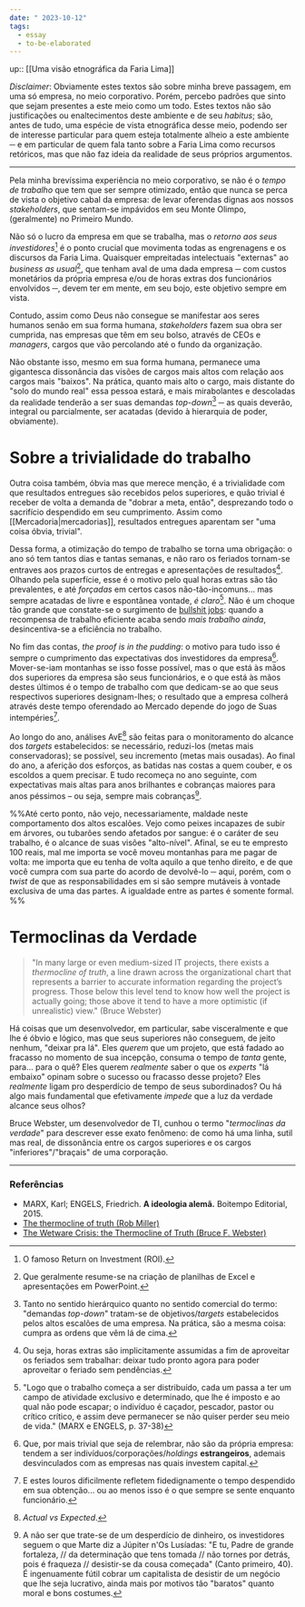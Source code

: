 ```yaml
---
date: " 2023-10-12"
tags:
  - essay
  - to-be-elaborated
---
```

up:: [[Uma visão etnográfica da Faria Lima]]

*Disclaimer*: Obviamente estes textos são sobre minha breve passagem, em uma só empresa, no meio corporativo. Porém, percebo padrões que sinto que sejam presentes a este meio como um todo. Estes textos não são justificações ou enaltecimentos deste ambiente e de seu *habitus*; são, antes de tudo, uma espécie de vista etnográfica desse meio, podendo ser de interesse particular para quem esteja totalmente alheio a este ambiente ─ e em particular de quem fala tanto sobre a Faria Lima como recursos retóricos, mas que não faz ideia da realidade de seus próprios argumentos.

---
Pela minha brevíssima experiência no meio corporativo, se não é o *tempo de trabalho* que tem que ser sempre otimizado, então que nunca se perca de vista o objetivo cabal da empresa: de levar oferendas dignas aos nossos *stakeholders*, que sentam-se impávidos em seu Monte Olimpo, (geralmente) no Primeiro Mundo. 

Não só o lucro da empresa em que se trabalha, mas o *retorno aos seus investidores*[^1] é o ponto crucial que movimenta todas as engrenagens e os discursos da Faria Lima. Quaisquer empreitadas intelectuais "externas" ao *business as usual*[^2], que tenham aval de uma dada empresa ─ com custos monetários da própria empresa e/ou de horas extras dos funcionários envolvidos ─, devem ter em mente, em seu bojo, este objetivo sempre em vista.

Contudo, assim como Deus não consegue se manifestar aos seres humanos senão em sua forma humana, *stakeholders* fazem sua obra ser cumprida, nas empresas que têm em seu bolso, através de CEOs e *managers*, cargos que vão percolando até o fundo da organização. 

Não obstante isso, mesmo em sua forma humana, permanece uma gigantesca dissonância das visões de cargos mais altos com relação aos cargos mais "baixos". Na prática, quanto mais alto o cargo, mais distante do "solo do mundo real" essa pessoa estará, e mais mirabolantes e descoladas da realidade tenderão a ser suas demandas *top-down*[^3] ─ as quais deverão, integral ou parcialmente, ser acatadas (devido à hierarquia de poder, obviamente). 

# Sobre a trivialidade do trabalho
Outra coisa também, óbvia mas que merece menção, é a trivialidade com que resultados entregues são recebidos pelos superiores, e quão trivial é receber de volta a demanda de "dobrar a meta, então", desprezando todo o sacrifício despendido em seu cumprimento. Assim como [[Mercadoria|mercadorias]], resultados entregues aparentam ser "uma coisa óbvia, trivial". 

Dessa forma, a otimização do tempo de trabalho se torna uma obrigação: o ano só tem tantos dias e tantas semanas, e não raro os feriados tornam-se entraves aos prazos curtos de entregas e apresentações de resultados[^4]. Olhando pela superfície, esse é o motivo pelo qual horas extras são tão prevalentes, e até *forçadas* em certos casos não-tão-incomuns... mas sempre acatadas de livre e espontânea vontade, *é claro*[^5]. Não é um choque tão grande que constate-se o surgimento de [bullshit jobs](https://en.wikipedia.org/wiki/Bullshit_job): quando a recompensa de trabalho eficiente acaba sendo *mais trabalho ainda*, desincentiva-se a eficiência no trabalho.

No fim das contas, *the proof is in the pudding*: o motivo para tudo isso é sempre o cumprimento das expectativas dos investidores da empresa[^6]. Mover-se-iam montanhas se isso fosse possível, mas o que está às mãos dos superiores da empresa são seus funcionários, e o que está às mãos destes últimos é o tempo de trabalho com que dedicam-se ao que seus respectivos superiores designam-lhes; o resultado que a empresa colherá através deste tempo oferendado ao Mercado depende do jogo de Suas intempéries[^7].

Ao longo do ano, análises AvE[^8] são feitas para o monitoramento do alcance dos *targets* estabelecidos: se necessário, reduzi-los (metas mais conservadoras); se possível, seu incremento (metas mais ousadas). Ao final do ano, a aferição dos esforços, as batidas nas costas a quem couber, e os escoldos a quem precisar. E tudo recomeça no ano seguinte, com expectativas mais altas para anos brilhantes e cobranças maiores para anos péssimos – ou seja, sempre mais cobranças[^9].

%%Até certo ponto, não vejo, necessariamente, maldade neste comportamento dos altos escalões. Vejo como peixes incapazes de subir em árvores, ou tubarões sendo afetados por sangue: é o caráter de seu trabalho, é o alcance de suas visões "alto-nível". Afinal, se eu te empresto 100 reais, mal me importa se você moveu montanhas para me pagar de volta: me importa que eu tenha de volta aquilo a que tenho direito, e de que você cumpra com sua parte do acordo de devolvê-lo ─ aqui, porém, com o *twist* de que as responsabilidades em si são sempre mutáveis à vontade exclusiva de uma das partes. A igualdade entre as partes é somente formal.
%%

# Termoclinas da Verdade
> "In many large or even medium-sized IT projects, there exists a _thermocline of truth_, a line drawn across the organizational chart that represents a barrier to accurate information regarding the project’s progress. Those below this level tend to know how well the project is actually going; those above it tend to have a more optimistic (if unrealistic) view." (Bruce Webster)

Há coisas que um desenvolvedor, em particular, sabe visceralmente e que lhe é óbvio e lógico, mas que seus superiores não conseguem, de jeito nenhum, "deixar pra lá". Eles *querem* que um projeto, que está fadado ao fracasso no momento de sua incepção, consuma o tempo de *tanta* gente, para... para o quê? Eles querem *realmente* saber o que os *experts* "lá embaixo" opinam sobre o sucesso ou fracasso desse projeto? Eles *realmente* ligam pro desperdício de tempo de seus subordinados? Ou há algo mais fundamental que efetivamente *impede* que a luz da verdade alcance seus olhos?

Bruce Webster, um desenvolvedor de TI, cunhou o termo "*termoclinas da verdade*" para descrever esse exato fenômeno: de como há uma linha, sutil mas real, de dissonância entre os cargos superiores e os cargos "inferiores"/"braçais" de uma corporação.

---
### Referências
- MARX, Karl; ENGELS, Friedrich. **A ideologia alemã.** Boitempo Editorial, 2015.
- [The thermocline of truth (Rob Miller)](https://roblog.co.uk/2021/04/thermocline-of-truth/)
- [The Wetware Crisis: the Thermocline of Truth (Bruce F. Webster)](http://brucefwebster.com/2008/04/15/the-wetware-crisis-the-themocline-of-truth/?utm_source=pocket_shared)

[^1]: O famoso Return on Investment (ROI).
[^2]: Que geralmente resume-se na criação de planilhas de Excel e apresentações em PowerPoint.
[^3]: Tanto no sentido hierárquico quanto no sentido comercial do termo: "demandas *top-down*" tratam-se de objetivos/*targets* estabelecidos pelos altos escalões de uma empresa. Na prática, são a mesma coisa: cumpra as ordens que vêm lá de cima.
[^4]: Ou seja, horas extras são implicitamente assumidas a fim de aproveitar os feriados sem trabalhar: deixar tudo pronto agora para poder aproveitar o feriado sem pendências.
[^5]: "Logo que o trabalho começa a ser distribuído, cada um passa a ter um campo de atividade exclusivo e determinado, que lhe é imposto e ao qual não pode escapar; o indivíduo é caçador, pescador, pastor ou crítico crítico, e assim deve permanecer se não quiser perder seu meio de vida." (MARX e ENGELS, p. 37-38)
[^6]: Que, por mais trivial que seja de relembrar, não são da própria empresa: tendem a ser indivíduos/corporações/*holdings* **estrangeiros**, ademais desvinculados com as empresas nas quais investem capital.
[^7]: E estes louros dificilmente refletem fidedignamente o tempo despendido em sua obtenção... ou ao menos isso é o que sempre se sente enquanto funcionário. 
[^8]: *Actual vs Expected*.
[^9]: A não ser que trate-se de um desperdício de dinheiro, os investidores seguem o que Marte diz a Júpiter n'Os Lusíadas: "E tu, Padre de grande fortaleza, // da determinação que tens tomada // não tornes por detrás, pois é fraqueza // desistir-se da cousa começada" (Canto primeiro, 40). É ingenuamente fútil cobrar um capitalista de desistir de um negócio que lhe seja lucrativo, ainda mais por motivos tão "baratos" quanto moral e bons costumes.
